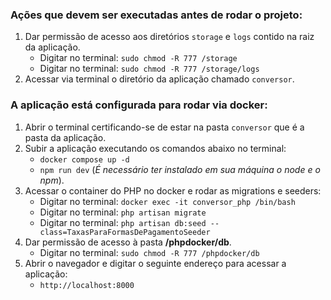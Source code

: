 ### Ações que devem ser executadas antes de rodar o projeto:

1. Dar permissão de acesso aos diretórios `storage` e `logs` contido na raiz da aplicação.
    - Digitar no terminal: `sudo chmod -R 777 /storage`
    - Digitar no terminal: `sudo chmod -R 777 /storage/logs`
2. Acessar via terminal o diretório da aplicação chamado `conversor`.

### A aplicação está configurada para rodar via docker:

1. Abrir o terminal certificando-se de estar na pasta `conversor` que é a pasta da aplicação.
2. Subir a aplicação executando os comandos abaixo no terminal:
    - `docker compose up -d`
    - `npm run dev` (_É necessário ter instalado em sua máquina o node e o npm_).
3. Acessar o container do PHP no docker e rodar as migrations e seeders:
    - Digitar no terminal: `docker exec -it conversor_php /bin/bash`
    - Digitar no terminal: `php artisan migrate`
    - Digitar no terminal: `php artisan db:seed --class=TaxasParaFormasDePagamentoSeeder`
4. Dar permissão de acesso à pasta **/phpdocker/db**.
    - Digitar no terminal: `sudo chmod -R 777 /phpdocker/db`
5. Abrir o navegador e digitar o seguinte endereço para acessar a aplicação:
    - `http://localhost:8000`
